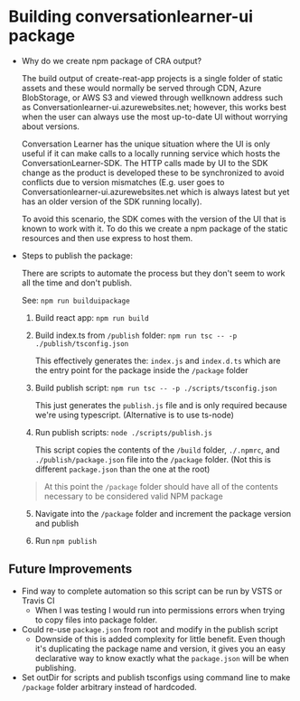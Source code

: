 # Building conversationlearner-ui package

- Why do we create npm package of CRA output?

  The build output of create-reat-app projects is a single folder of static assets and these would normally be served through CDN, Azure BlobStorage, or AWS S3 and viewed through wellknown address such as Conversationlearner-ui.azurewebsites.net; however, this works best when the user can always use the most up-to-date UI without worrying about versions.
  
  Conversation Learner has the unique situation where the UI is only useful if it can make calls to a locally running service which hosts the ConversationLearner-SDK. The HTTP calls made by UI to the SDK change as the product is developed these to be synchronized to avoid conflicts due to version mismatches (E.g. user goes to Conversationlearner-ui.azurewebsites.net which is always latest but yet has an older version of the SDK running locally).

  To avoid this scenario, the SDK comes with the version of the UI that is known to work with it. To do this we create a npm package of the static resources and then use express to host them.

- Steps to publish the package:

  There are scripts to automate the process but they don't seem to work all the time and don't publish.

  See: `npm run builduipackage`

  1. Build react app: `npm run build`
  2. Build index.ts from `/publish` folder: `npm run tsc -- -p ./publish/tsconfig.json`

     This effectively generates the: `index.js` and `index.d.ts` which are the entry point for the package inside the `/package` folder

  3. Build publish script: `npm run tsc -- -p ./scripts/tsconfig.json`

     This just generates the `publish.js` file and is only required because we're using typescript. (Alternative is to use ts-node)

  4. Run publish scripts: `node ./scripts/publish.js`

     This script copies the contents of the `/build` folder, `./.npmrc`, and `./publish/package.json` file into the `/package` folder. (Not this is different `package.json` than the one at the root)

  > At this point the `/package` folder should have all of the contents necessary to be considered valid NPM package

  5. Navigate into the `/package` folder and increment the package version and publish

  6. Run `npm publish`


## Future Improvements

- Find way to complete automation so this script can be run by VSTS or Travis CI
  - When I was testing I would run into permissions errors when trying to copy files into package folder.
- Could re-use `package.json` from root and modify in the publish script
  - Downside of this is added complexity for little benefit.  Even though it's duplicating the package name and version, it gives you an easy declarative way to know exactly what the `package.json` will be when publishing.
- Set outDir for scripts and publish tsconfigs using command line to make `/package` folder arbitrary instead of hardcoded.
